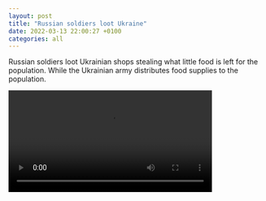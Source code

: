 ```yaml
---
layout: post
title: "Russian soldiers loot Ukraine"
date: 2022-03-13 22:00:27 +0100
categories: all
---
```

<!--translate-->
Russian soldiers loot Ukrainian shops stealing what little food is left for the population. While the Ukrainian army distributes food supplies to the population.
<!--endtranslate-->

<video controls width="400">
    <source src="{{ site.baseurl }}/assets/videos/10.webm"
            type="video/webm">
    <source src="{{ site.baseurl }}/assets/videos/10.mp4"
            type="video/mp4">
    Sorry, your browser doesn't support embedded videos.
</video>
